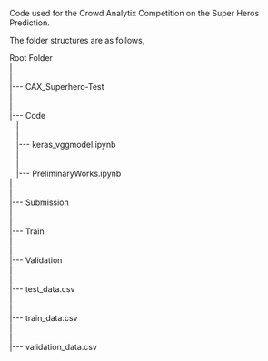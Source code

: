 Code used for the Crowd Analytix Competition on the Super Heros Prediction.

The folder structures are as follows,

Root Folder<br />
|<br />
|<br />
|--- CAX_Superhero-Test<br />
|<br />
|<br />
|--- Code<br />
&nbsp;&nbsp;&nbsp;|<br />
&nbsp;&nbsp;&nbsp;|<br />
&nbsp;&nbsp;&nbsp;|--- keras_vggmodel.ipynb<br />
&nbsp;&nbsp;&nbsp;|<br />
&nbsp;&nbsp;&nbsp;|<br />
&nbsp;&nbsp;&nbsp;|--- PreliminaryWorks.ipynb<br />
|<br />
|<br />
|--- Submission<br />
|<br />
|<br />
|--- Train<br />
|<br />
|<br />
|--- Validation<br />
|<br />
|<br />
|--- test_data.csv<br />
|<br />
|<br />
|--- train_data.csv<br />
|<br />
|<br />
|--- validation_data.csv<br />